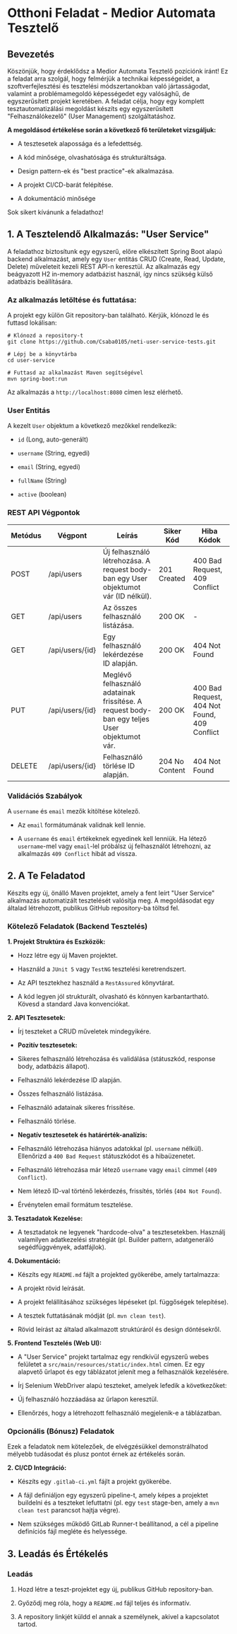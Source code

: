# Otthoni Feladat - Medior Automata Tesztelő
## Bevezetés
Köszönjük, hogy érdeklődsz a Medior Automata Tesztelő pozíciónk iránt! Ez a feladat arra szolgál, hogy felmérjük a technikai képességeidet, a szoftverfejlesztési és tesztelési módszertanokban való jártasságodat, valamint a problémamegoldó képességedet egy valósághű, de egyszerűsített projekt keretében.
A feladat célja, hogy egy komplett tesztautomatizálási megoldást készíts egy egyszerűsített "Felhasználókezelő" (User Management) szolgáltatáshoz.

**A megoldásod értékelése során a következő fő területeket vizsgáljuk:**
-   A tesztesetek alapossága és a lefedettség.

-   A kód minősége, olvashatósága és strukturáltsága.

-   Design pattern-ek és "best practice"-ek alkalmazása.

-   A projekt CI/CD-barát felépítése.

-   A dokumentáció minősége

Sok sikert kívánunk a feladathoz!

## 1. A Tesztelendő Alkalmazás: "User Service"

A feladathoz biztosítunk egy egyszerű, előre elkészített Spring Boot alapú backend alkalmazást, amely egy `User` entitás CRUD (Create, Read, Update, Delete) műveleteit kezeli REST API-n keresztül. Az alkalmazás egy beágyazott H2 in-memory adatbázist használ, így nincs szükség külső adatbázis beállítására.

### Az alkalmazás letöltése és futtatása:

A projekt egy külön Git repository-ban található. Kérjük, klónozd le és futtasd lokálisan:

```
# Klónozd a repository-t
git clone https://github.com/Csaba0105/neti-user-service-tests.git

# Lépj be a könyvtárba
cd user-service

# Futtasd az alkalmazást Maven segítségével
mvn spring-boot:run

```

Az alkalmazás a `http://localhost:8080` címen lesz elérhető.

### User Entitás

A kezelt `User` objektum a következő mezőkkel rendelkezik:

-   `id` (Long, auto-generált)

-   `username` (String, egyedi)

-   `email` (String, egyedi)

-   `fullName` (String)

-   `active` (boolean)
### REST API Végpontok
| Metódus | Végpont         | Leírás                                                                                       | Siker Kód      | Hiba Kódok                                   |
|---------|-----------------|----------------------------------------------------------------------------------------------|----------------|----------------------------------------------|
| POST    | /api/users      | Új felhasználó létrehozása. A request body-ban egy User objektumot vár (ID nélkül).          | 201 Created    | 400 Bad Request, 409 Conflict                |
| GET     | /api/users      | Az összes felhasználó listázása.                                                             | 200 OK         | -                                            |
| GET     | /api/users/{id} | Egy felhasználó lekérdezése ID alapján.                                                      | 200 OK         | 404 Not Found                                |
| PUT     | /api/users/{id} | Meglévő felhasználó adatainak frissítése. A request body-ban egy teljes User objektumot vár. | 200 OK         | 400 Bad Request, 404 Not Found, 409 Conflict |
| DELETE  | /api/users/{id} | Felhasználó törlése ID alapján.                                                              | 204 No Content | 404 Not Found                                |

### Validációs Szabályok
A `username` és `email` mezők kitöltése kötelező.

-   Az `email` formátumának validnak kell lennie.

-   A `username` és `email` értékeknek egyedinek kell lenniük. Ha létező `username`-mel vagy `email`-lel próbálsz új felhasználót létrehozni, az alkalmazás `409 Conflict` hibát ad vissza.

## 2. A Te Feladatod
Készíts egy új, önálló Maven projektet, amely a fent leírt "User Service" alkalmazás automatizált tesztelését valósítja meg. A megoldásodat egy általad létrehozott, publikus GitHub repository-ba töltsd fel.

### Kötelező Feladatok (Backend Tesztelés)

**1. Projekt Struktúra és Eszközök:**

-   Hozz létre egy új Maven projektet.

-   Használd a `JUnit 5` vagy `TestNG` tesztelési keretrendszert.

-   Az API tesztekhez használd a `RestAssured` könyvtárat.

-   A kód legyen jól strukturált, olvasható és könnyen karbantartható. Kövesd a standard Java konvenciókat.


**2. API Tesztesetek:**

-   Írj teszteket a CRUD műveletek mindegyikére.

-   **Pozitív tesztesetek:**

   -   Sikeres felhasználó létrehozása és validálása (státuszkód, response body, adatbázis állapot).

   -   Felhasználó lekérdezése ID alapján.

   -   Összes felhasználó listázása.

   -   Felhasználó adatainak sikeres frissítése.

   -   Felhasználó törlése.

-   **Negatív tesztesetek és határérték-analízis:**

   -   Felhasználó létrehozása hiányos adatokkal (pl. `username` nélkül). Ellenőrizd a `400 Bad Request` státuszkódot és a hibaüzenetet.

   -   Felhasználó létrehozása már létező `username` vagy `email` címmel (`409 Conflict`).

   -   Nem létező ID-val történő lekérdezés, frissítés, törlés (`404 Not Found`).

   -   Érvénytelen email formátum tesztelése.

**3. Tesztadatok Kezelése:**

-   A tesztadatok ne legyenek "hardcode-olva" a tesztesetekben. Használj valamilyen adatkezelési stratégiát (pl. Builder pattern, adatgeneráló segédfüggvények, adatfájlok).


**4. Dokumentáció:**

-   Készíts egy `README.md` fájlt a projekted gyökerébe, amely tartalmazza:

   -   A projekt rövid leírását.

   -   A projekt felállításához szükséges lépéseket (pl. függőségek telepítése).

   -   A tesztek futtatásának módját (pl. `mvn clean test`).

   -   Rövid leírást az általad alkalmazott struktúráról és design döntésekről.

**5. Frontend Tesztelés (Web UI):**

-   A "User Service" projekt tartalmaz egy rendkívül egyszerű webes felületet a `src/main/resources/static/index.html` címen. Ez egy alapvető űrlapot és egy táblázatot jelenít meg a felhasználók kezelésére.

-   Írj Selenium WebDriver alapú teszteket, amelyek lefedik a következőket:

   -   Új felhasználó hozzáadása az űrlapon keresztül.

   -   Ellenőrzés, hogy a létrehozott felhasználó megjelenik-e a táblázatban.

### Opcionális (Bónusz) Feladatok
Ezek a feladatok nem kötelezőek, de elvégzésükkel demonstrálhatod mélyebb tudásodat és plusz pontot érnek az értékelés során.


**2. CI/CD Integráció:**

-   Készíts egy `.gitlab-ci.yml` fájlt a projekt gyökerébe.

-   A fájl definiáljon egy egyszerű pipeline-t, amely képes a projektet buildelni és a teszteket lefuttatni (pl. egy `test` stage-ben, amely a `mvn clean test` parancsot hajtja végre).

-   Nem szükséges működő GitLab Runner-t beállítanod, a cél a pipeline definíciós fájl megléte és helyessége.

## 3. Leadás és Értékelés

### Leadás

1.  Hozd létre a teszt-projektet egy új, publikus GitHub repository-ban.

2.  Győződj meg róla, hogy a `README.md` fájl teljes és informatív.

3.  A repository linkjét küldd el annak a személynek, akivel a kapcsolatot tartod.
